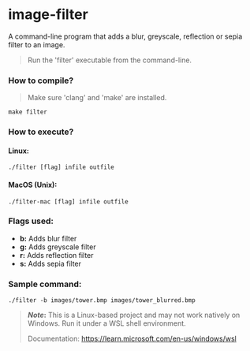 # image-filter
A command-line program that adds a blur, greyscale, reflection or sepia filter to an image.
> Run the 'filter' executable from the command-line.
### How to compile?
> Make sure 'clang' and 'make' are installed.
```
make filter
```
### How to execute?
#### Linux:
```
./filter [flag] infile outfile
```
#### MacOS (Unix):
```
./filter-mac [flag] infile outfile
```
### Flags used:
- **b:** Adds blur filter
- **g:** Adds greyscale filter
- **r:** Adds reflection filter
- **s:** Adds sepia filter
### Sample command:
```
./filter -b images/tower.bmp images/tower_blurred.bmp
```
> **_Note_:** This is a Linux-based project and may not work natively on Windows. Run it under a WSL shell environment.
>
> Documentation: https://learn.microsoft.com/en-us/windows/wsl
